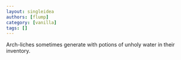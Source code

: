 ```yaml
---
layout: singleidea
authors: [flump]
category: [vanilla]
tags: []
---
```

Arch-liches sometimes generate with potions of unholy water in their inventory.

